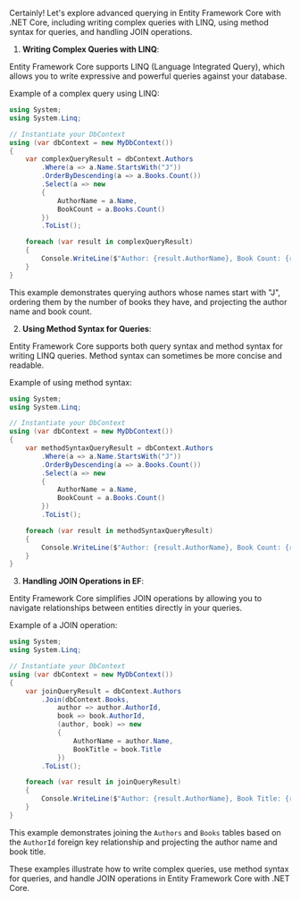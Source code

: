 Certainly! Let's explore advanced querying in Entity Framework Core with .NET Core, including writing complex queries with LINQ, using method syntax for queries, and handling JOIN operations.

1. **Writing Complex Queries with LINQ**:

Entity Framework Core supports LINQ (Language Integrated Query), which allows you to write expressive and powerful queries against your database.

Example of a complex query using LINQ:

```csharp
using System;
using System.Linq;

// Instantiate your DbContext
using (var dbContext = new MyDbContext())
{
    var complexQueryResult = dbContext.Authors
        .Where(a => a.Name.StartsWith("J"))
        .OrderByDescending(a => a.Books.Count())
        .Select(a => new
        {
            AuthorName = a.Name,
            BookCount = a.Books.Count()
        })
        .ToList();

    foreach (var result in complexQueryResult)
    {
        Console.WriteLine($"Author: {result.AuthorName}, Book Count: {result.BookCount}");
    }
}
```

This example demonstrates querying authors whose names start with "J", ordering them by the number of books they have, and projecting the author name and book count.

2. **Using Method Syntax for Queries**:

Entity Framework Core supports both query syntax and method syntax for writing LINQ queries. Method syntax can sometimes be more concise and readable.

Example of using method syntax:

```csharp
using System;
using System.Linq;

// Instantiate your DbContext
using (var dbContext = new MyDbContext())
{
    var methodSyntaxQueryResult = dbContext.Authors
        .Where(a => a.Name.StartsWith("J"))
        .OrderByDescending(a => a.Books.Count())
        .Select(a => new
        {
            AuthorName = a.Name,
            BookCount = a.Books.Count()
        })
        .ToList();

    foreach (var result in methodSyntaxQueryResult)
    {
        Console.WriteLine($"Author: {result.AuthorName}, Book Count: {result.BookCount}");
    }
}
```

3. **Handling JOIN Operations in EF**:

Entity Framework Core simplifies JOIN operations by allowing you to navigate relationships between entities directly in your queries.

Example of a JOIN operation:

```csharp
using System;
using System.Linq;

// Instantiate your DbContext
using (var dbContext = new MyDbContext())
{
    var joinQueryResult = dbContext.Authors
        .Join(dbContext.Books,
            author => author.AuthorId,
            book => book.AuthorId,
            (author, book) => new
            {
                AuthorName = author.Name,
                BookTitle = book.Title
            })
        .ToList();

    foreach (var result in joinQueryResult)
    {
        Console.WriteLine($"Author: {result.AuthorName}, Book Title: {result.BookTitle}");
    }
}
```

This example demonstrates joining the `Authors` and `Books` tables based on the `AuthorId` foreign key relationship and projecting the author name and book title.

These examples illustrate how to write complex queries, use method syntax for queries, and handle JOIN operations in Entity Framework Core with .NET Core.